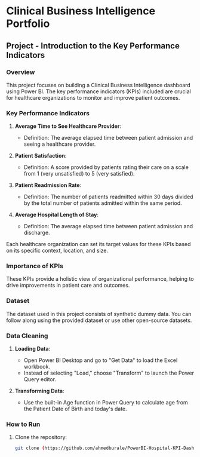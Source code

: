 # Clinical Business Intelligence Portfolio

## Project - Introduction to the Key Performance Indicators

### Overview
This project focuses on building a Clinical Business Intelligence dashboard using Power BI. The key performance indicators (KPIs) included are crucial for healthcare organizations to monitor and improve patient outcomes. 

### Key Performance Indicators

1. **Average Time to See Healthcare Provider**: 
   - Definition: The average elapsed time between patient admission and seeing a healthcare provider.
   
2. **Patient Satisfaction**:
   - Definition: A score provided by patients rating their care on a scale from 1 (very unsatisfied) to 5 (very satisfied).

3. **Patient Readmission Rate**:
   - Definition: The number of patients readmitted within 30 days divided by the total number of patients admitted within the same period.

4. **Average Hospital Length of Stay**:
   - Definition: The average elapsed time between patient admission and discharge.

Each healthcare organization can set its target values for these KPIs based on its specific context, location, and size.

### Importance of KPIs
These KPIs provide a holistic view of organizational performance, helping to drive improvements in patient care and outcomes.

### Dataset
The dataset used in this project consists of synthetic dummy data. You can follow along using the provided dataset or use other open-source datasets.

### Data Cleaning
1. **Loading Data**:
   - Open Power BI Desktop and go to "Get Data" to load the Excel workbook.
   - Instead of selecting "Load," choose "Transform" to launch the Power Query editor.

2. **Transforming Data**:
   - Use the built-in Age function in Power Query to calculate age from the Patient Date of Birth and today's date.

### How to Run
1. Clone the repository:
   ```sh
   git clone (https://github.com/ahmedburale/PowerBI-Hospital-KPI-Dashboard.git)
